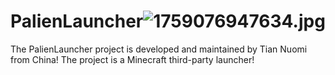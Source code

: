 # PalienLauncher![1759076947634.jpg](https://github.com/user-attachments/assets/408d5726-9b4e-4c75-b61e-43037641989b)
The PalienLauncher project is developed and maintained by Tian Nuomi from China! The project is a Minecraft third-party launcher!
